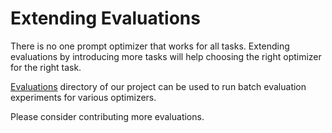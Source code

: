 # Extending Evaluations
There is no one prompt optimizer that works for all tasks. Extending evaluations by introducing more tasks will help choosing the right optimizer for the right task. 

[Evaluations](https://github.com/vaibkumr/prompt-optimizer/tree/master/evaluations) directory of our project can be used to run batch evaluation experiments for various optimizers. 

Please consider contributing more evaluations.